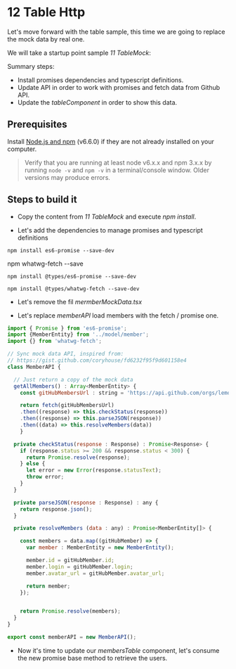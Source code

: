# 12 Table Http

Let's move forward with the table sample, this time we are going to replace the
mock data by real one.

We will take a startup point sample _11 TableMock_:

Summary steps:

- Install promises dependencies and typescript definitions.
- Update API in order to work with promises and fetch data from Github API.
- Update the _tableComponent_ in order to show this data.


## Prerequisites

Install [Node.js and npm](https://nodejs.org/en/) (v6.6.0) if they are not already installed on your computer.

> Verify that you are running at least node v6.x.x and npm 3.x.x by running `node -v` and `npm -v` in a terminal/console window. Older versions may produce errors.

## Steps to build it

- Copy the content from _11 TableMock_ and execute _npm install_.

- Let's add the dependencies to manage promises and typescript definitions

```
npm install es6-promise --save-dev
```

npm whatwg-fetch --save

```
npm install @types/es6-promise --save-dev
```
```
npm install @types/whatwg-fetch --save-dev
```

- Let's remove the fil _mermberMockData.tsx_

- Let's replace _memberAPI_ load members with the fetch / promise one.

```javascript
import { Promise } from 'es6-promise';
import {MemberEntity} from '../model/member';
import {} from 'whatwg-fetch';

// Sync mock data API, inspired from:
// https://gist.github.com/coryhouse/fd6232f95f9d601158e4
class MemberAPI {

  // Just return a copy of the mock data
  getAllMembers() : Array<MemberEntity> {
    const gitHubMembersUrl : string = 'https://api.github.com/orgs/lemoncode/members';

    return fetch(gitHubMembersUrl)
    .then((response) => this.checkStatus(response))
    .then((response) => this.parseJSON(response))
    .then((data) => this.resolveMembers(data))
	}

  private checkStatus(response : Response) : Promise<Response> {
    if (response.status >= 200 && response.status < 300) {
      return Promise.resolve(response);
    } else {
      let error = new Error(response.statusText);
      throw error;
    }
  }

  private parseJSON(response : Response) : any {
    return response.json();
  }

  private resolveMembers (data : any) : Promise<MemberEntity[]> {

    const members = data.map((gitHubMember) => {
      var member : MemberEntity = new MemberEntity();

      member.id = gitHubMember.id;
      member.login = gitHubMember.login;
      member.avatar_url = gitHubMember.avatar_url;

      return member;
    });


    return Promise.resolve(members);
  }
}

export const memberAPI = new MemberAPI();
```

- Now it's time to update our _membersTable_ component, let's consume the new
promise base method to retrieve the users.

```javascript

```
